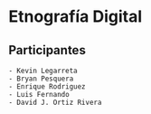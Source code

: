 # Etnografía Digital

## Participantes

```
- Kevin Legarreta
- Bryan Pesquera
- Enrique Rodriguez
- Luis Fernando
- David J. Ortiz Rivera

```






